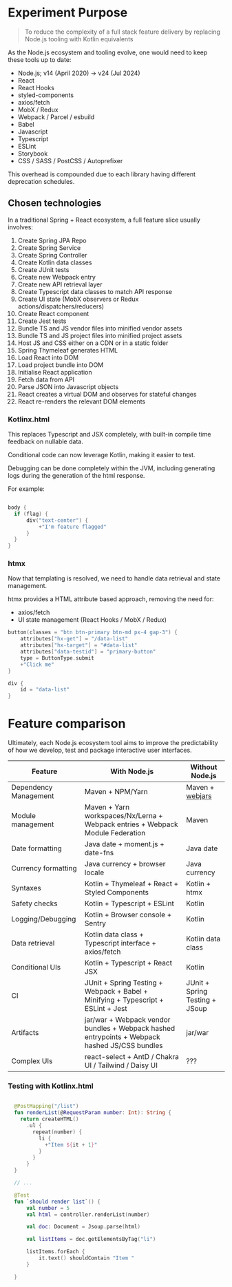 # Experiment Purpose

> To reduce the complexity of a full stack feature delivery by replacing Node.js tooling with Kotlin equivalents

As the Node.js ecosystem and tooling evolve, one would need to keep these tools up to date:
- Node.js; v14 (April 2020) -> v24 (Jul 2024)
- React
- React Hooks
- styled-components
- axios/fetch
- MobX / Redux
- Webpack / Parcel / esbuild
- Babel
- Javascript 
- Typescript
- ESLint
- Storybook
- CSS / SASS / PostCSS / Autoprefixer

This overhead is compounded due to each library having different deprecation schedules.

## Chosen technologies

In a traditional Spring + React ecosystem, a full feature slice usually involves:

1. Create Spring JPA Repo
1. Create Spring Service
1. Create Spring Controller
1. Create Kotlin data classes
1. Create JUnit tests
1. Create new Webpack entry
1. Create new API retrieval layer
1. Create Typescript data classes to match API response
1. Create UI state (MobX observers or Redux actions/dispatchers/reducers)
1. Create React component
1. Create Jest tests
1. Bundle TS and JS vendor files into minified vendor assets
1. Bundle TS and JS project files into minified project assets
1. Host JS and CSS either on a CDN or in a static folder 
1. Spring Thymeleaf generates HTML
1. Load React into DOM
1. Load project bundle into DOM
1. Initialise React application
1. Fetch data from API
1. Parse JSON into Javascript objects
1. React creates a virtual DOM and observes for stateful changes
1. React re-renders the relevant DOM elements

### Kotlinx.html

This replaces Typescript and JSX completely, with built-in compile time feedback on nullable data. 

Conditional code can now leverage Kotlin, making it easier to test.

Debugging can be done completely within the JVM, including generating logs during the generation of the html response.

For example:
```kotlin

body {
  if (flag) {
      div("text-center") {
          +"I'm feature flagged"
      }
  }
}
```

### htmx

Now that templating is resolved, we need to handle data retrieval and state management. 

htmx provides a HTML attribute based approach, removing the need for:
- axios/fetch
- UI state management (React Hooks / MobX / Redux)

```kotlin
button(classes = "btn btn-primary btn-md px-4 gap-3") { 
    attributes["hx-get"] = "/data-list"
    attributes["hx-target"] = "#data-list"
    attributes["data-testid"] = "primary-button"
    type = ButtonType.submit
    +"Click me"
}

div {
    id = "data-list"
}
```

# Feature comparison

Ultimately, each Node.js ecosystem tool aims to improve the predictability of how we develop, test and package interactive user interfaces.

Feature | With Node.js | Without Node.js
------|--------|--------
Dependency Management | Maven + NPM/Yarn | Maven + [webjars](https://www.webjars.org/)
Module management | Maven + Yarn workspaces/Nx/Lerna + Webpack entries + Webpack Module Federation | Maven
Date formatting | Java date + moment.js + date-fns | Java date
Currency formatting | Java currency + browser locale | Java currency
Syntaxes | Kotlin + Thymeleaf + React + Styled Components | Kotlin + htmx
Safety checks | Kotlin + Typescript + ESLint | Kotlin
Logging/Debugging | Kotlin + Browser console + Sentry  | Kotlin
Data retrieval | Kotlin data class + Typescript interface + axios/fetch | Kotlin data class
Conditional UIs | Kotlin + Typescript + React JSX | Kotlin
CI | JUnit + Spring Testing + Webpack + Babel + Minifying + Typescript + ESLint + Jest | JUnit + Spring Testing + JSoup
Artifacts | jar/war + Webpack vendor bundles + Webpack hashed entrypoints + Webpack hashed JS/CSS bundles | jar/war
Complex UIs | react-select + AntD / Chakra UI / Tailwind / Daisy UI | ???

### Testing with Kotlinx.html

```kotlin

  @PostMapping("/list")
  fun renderList(@RequestParam number: Int): String {
    return createHTML()
      .ul {
        repeat(number) {
          li {
            +"Item ${it + 1}"
          }
        }
      }
  }

  // ...

  @Test
  fun `should render list`() {
      val number = 5
      val html = controller.renderList(number)

      val doc: Document = Jsoup.parse(html)

      val listItems = doc.getElementsByTag("li")

      listItems.forEach {
          it.text() shouldContain "Item "
      }

  }
```
